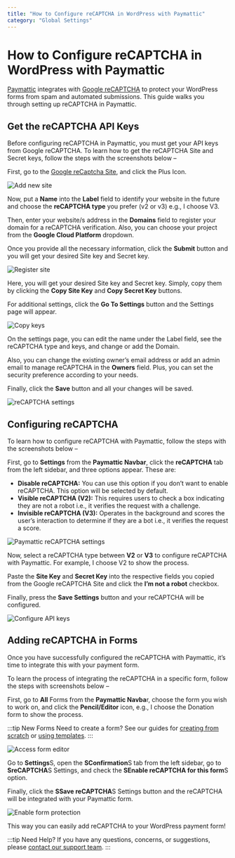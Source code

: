 ```yaml
---
title: "How to Configure reCAPTCHA in WordPress with Paymattic"
category: "Global Settings"
---
```


# How to Configure reCAPTCHA in WordPress with Paymattic

[Paymattic](https://paymattic.com/) integrates with [Google reCAPTCHA](https://paymattic.com/configure-google-recaptcha-for-your-website-security/#what-is-google-recaptcha) to protect your WordPress forms from spam and automated submissions. This guide walks you through setting up reCAPTCHA in Paymattic.

## Get the reCAPTCHA API Keys

Before configuring reCAPTCHA in Paymattic, you must get your API keys from Google reCAPTCHA.
To learn how to get the reCAPTCHA Site and Secret keys, follow the steps with the screenshots below – 

First, go to the [Google reCaptcha Site](https://www.google.com/recaptcha/admin/create), and click the Plus Icon.

![Add new site](/images/global-settings/how-to-configure-recaptcha-in-wordpress-with-paymattic/Plus-Icon-from-Google-reCAPTCHA-Site.png)

Now, put a **Name** into the **Label** field to identify your website in the future and choose the **reCAPTCHA type** you prefer (v2 or v3) e.g., I choose V3. 

Then, enter your website/s address in the **Domains** field to register your domain for a reCAPTCHA verification. Also, you can choose your project from the **Google Cloud Platform** dropdown.

Once you provide all the necessary information, click the **Submit** button and you will get your desired Site key and Secret key.

![Register site](/images/global-settings/how-to-configure-recaptcha-in-wordpress-with-paymattic/Register-a-new-site-page-for-reCAPTCHA-1-1.webp)

Here, you will get your desired Site key and Secret key. Simply, copy them by clicking the **Copy Site Key** and **Copy Secret Key** buttons.

For additional settings, click the **Go To Settings** button and the Settings page will appear.

![Copy keys](/images/global-settings/how-to-configure-recaptcha-in-wordpress-with-paymattic/Copy-Site-Secret-keys-scaled.webp)

On the settings page, you can edit the name under the Label field, see the reCAPTCHA type and keys, and change or add the Domain. 

Also, you can change the existing owner’s email address or add an admin email to manage reCAPTCHA in the **Owners** field. Plus, you can set the security preference according to your needs.

Finally, click the **Save** button and all your changes will be saved.

![reCAPTCHA settings](/images/global-settings/how-to-configure-recaptcha-in-wordpress-with-paymattic/Google-reCAPTCHA-Settings-1-1.webp)

## Configuring reCAPTCHA

To learn how to configure reCAPTCHA with Paymattic, follow the steps with the screenshots below – 

First, go to **Settings** from the **Paymattic Navbar**, click the **reCAPTCHA** tab from the left sidebar, and three options appear. These are: 

* **Disable reCAPTCHA:** You can use this option if you don’t want to enable reCAPTCHA. This option will be selected by default.
* **Visible reCAPTCHA (V2):** This requires users to check a box indicating they are not a robot i.e., it verifies the request with a challenge.
* **Invisible reCAPTCHA (V3):** Operates in the background and scores the user’s interaction to determine if they are a bot i.e., it verifies the request a score.

![Paymattic reCAPTCHA settings](/images/global-settings/how-to-configure-recaptcha-in-wordpress-with-paymattic/reCAPTCHA-Settings-page-scaled.webp)

Now, select a reCAPTCHA type between **V2** or **V3** to configure reCAPTCHA with Paymattic. For example, I choose V2 to show the process. 

Paste the **Site Key** and **Secret Key** into the respective fields you copied from the Google reCAPTCHA Site and click the **I’m not a robot** checkbox.

Finally, press the **Save Settings** button and your reCAPTCHA will be configured. 

![Configure API keys](/images/global-settings/how-to-configure-recaptcha-in-wordpress-with-paymattic/Paste-the-API-keys-into-V3-site-key-and-secret-key-fields.webp)

## Adding reCAPTCHA in Forms 

Once you have successfully configured the reCAPTCHA with Paymattic, it’s time to integrate this with your payment form.

To learn the process of integrating the reCAPTCHA in a specific form, follow the steps with screenshots below – 

First, go to **All** Forms from the **Paymattic Navba**r, choose the form you wish to work on, and click the **Pencil/Editor** icon, e.g., I choose the Donation form to show the process.

:::tip New Forms
Need to create a form? See our guides for [creating from scratch](/how-to-create-a-form-from-scratch-with-paymattic) or [using templates](/simple-form-templates).
:::

![Access form editor](/images/global-settings/how-to-configure-recaptcha-in-wordpress-with-paymattic/Open-desired-form-to-integrate-recptcha-scaled.webp)

Go to **Settings**S, open the **SConfirmation**S tab from the left sidebar, go to **SreCAPTCHA**S Settings, and check the **SEnable reCAPTCHA for this form**S option.

Finally, click the **SSave reCAPTCHA**S Settings button and the reCAPTCHA will be integrated with your Paymattic form. 

![Enable form protection](/images/global-settings/how-to-configure-recaptcha-in-wordpress-with-paymattic/Enable-reCAPTCHA-for-this-form-option-1-scaled.webp)

This way you can easily add reCAPTCHA to your WordPress payment form!

:::tip Need Help?
If you have any questions, concerns, or suggestions, please [contact our support team](https://wpmanageninja.com/support-tickets/).
:::